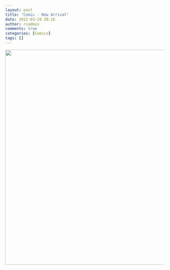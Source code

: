 ```yaml
---
layout: post
title: "Comic - New Arrival"
date: 2012-03-29 20:16
author: rcadmin
comments: true
categories: [Comics]
tags: []
---
```

<a href="http://bitsmack.com/comics/2012/03/29/comic-new-arrival/" rel="attachment wp-att-2345"><img src="http://dl.bitsmack.com/uploads/2012/03/20120329.jpg" alt="" title="since you are having a sea-section does that mean it's taking place on a boat?" width="680" height="680" class="alignnone size-full wp-image-2345" /></a>
